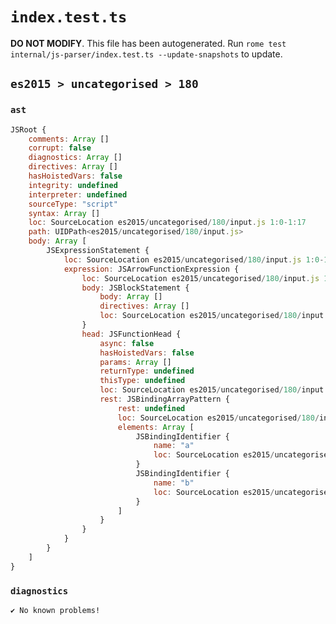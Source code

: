 # `index.test.ts`

**DO NOT MODIFY**. This file has been autogenerated. Run `rome test internal/js-parser/index.test.ts --update-snapshots` to update.

## `es2015 > uncategorised > 180`

### `ast`

```javascript
JSRoot {
	comments: Array []
	corrupt: false
	diagnostics: Array []
	directives: Array []
	hasHoistedVars: false
	integrity: undefined
	interpreter: undefined
	sourceType: "script"
	syntax: Array []
	loc: SourceLocation es2015/uncategorised/180/input.js 1:0-1:17
	path: UIDPath<es2015/uncategorised/180/input.js>
	body: Array [
		JSExpressionStatement {
			loc: SourceLocation es2015/uncategorised/180/input.js 1:0-1:17
			expression: JSArrowFunctionExpression {
				loc: SourceLocation es2015/uncategorised/180/input.js 1:0-1:17
				body: JSBlockStatement {
					body: Array []
					directives: Array []
					loc: SourceLocation es2015/uncategorised/180/input.js 1:15-1:17
				}
				head: JSFunctionHead {
					async: false
					hasHoistedVars: false
					params: Array []
					returnType: undefined
					thisType: undefined
					loc: SourceLocation es2015/uncategorised/180/input.js 1:0-1:14
					rest: JSBindingArrayPattern {
						rest: undefined
						loc: SourceLocation es2015/uncategorised/180/input.js 1:4-1:10
						elements: Array [
							JSBindingIdentifier {
								name: "a"
								loc: SourceLocation es2015/uncategorised/180/input.js 1:5-1:6 (a)
							}
							JSBindingIdentifier {
								name: "b"
								loc: SourceLocation es2015/uncategorised/180/input.js 1:8-1:9 (b)
							}
						]
					}
				}
			}
		}
	]
}
```

### `diagnostics`

```
✔ No known problems!

```
